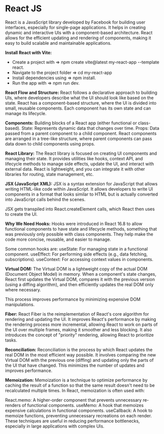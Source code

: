 # React JS

React is a JavaScript library developed by Facebook for building user interfaces, especially for single-page applications. It helps in creating dynamic and interactive UIs with a component-based architecture. React allows for the efficient updating and rendering of components, making it easy to build scalable and maintainable applications.

**Install React with Vite:**
* Create a project with =>  npm create vite@latest my-react-app --template react.
* Navigate to the project folder => cd my-react-app
* Install dependencies using => npm install.
* Run the app with => npm run dev.

**React Flow and Structure:**
React follows a declarative approach to building UIs, where developers describe what the UI should look like based on the state. React has a component-based structure, where the UI is divided into small, reusable components. Each component has its own state and can manage its lifecycle.

**Components:** Building blocks of a React app (either functional or class-based).
State: Represents dynamic data that changes over time.
Props: Data passed from a parent component to a child component.
React components are arranged in a tree-like structure, where parent components can pass data down to child components using props.

**React Library:**
The React library is focused on creating UI components and managing their state. It provides utilities like hooks, context API, and lifecycle methods to manage side effects, update the UI, and interact with external data. React is lightweight, and you can integrate it with other libraries for routing, state management, etc.

**JSX (JavaScript XML):**
JSX is a syntax extension for JavaScript that allows writing HTML-like code within JavaScript. It allows developers to write UI components in a format that looks similar to HTML but is actually converted into JavaScript calls behind the scenes.

JSX gets transpiled into React.createElement calls, which React then uses to create the UI.

**Why We Need Hooks:**
Hooks were introduced in React 16.8 to allow functional components to have state and lifecycle methods, something that was previously only possible with class components. They help make the code more concise, reusable, and easier to manage.

Some common hooks are:
useState: For managing state in a functional component.
useEffect: For performing side effects (e.g., data fetching, subscriptions).
useContext: For accessing context values in components.

**Virtual DOM:**
The Virtual DOM is a lightweight copy of the actual DOM (Document Object Model) in memory. When a component's state changes, React first updates the Virtual DOM, compares it with the previous version (using a diffing algorithm), and then efficiently updates the real DOM only where necessary.

This process improves performance by minimizing expensive DOM manipulations.

**Fiber:**
React Fiber is the reimplementation of React's core algorithm for rendering and updating the UI. It improves React's performance by making the rendering process more incremental, allowing React to work on parts of the UI over multiple frames, making it smoother and less blocking. It also introduces the concept of "priority" rendering, allowing React to prioritize tasks.

**Reconciliation:**
Reconciliation is the process by which React updates the real DOM in the most efficient way possible. It involves comparing the new Virtual DOM with the previous one (diffing) and updating only the parts of the UI that have changed. This minimizes the number of updates and improves performance.

**Memoization:**
Memoization is a technique to optimize performance by caching the result of a function so that the same result doesn't need to be recalculated multiple times. In React, memoization is often used with:

React.memo: A higher-order component that prevents unnecessary re-renders of functional components.
useMemo: A hook that memoizes expensive calculations in functional components.
useCallback: A hook to memoize functions, preventing unnecessary recreations on each render.
These techniques are useful in reducing performance bottlenecks, especially in large applications with complex UIs.
